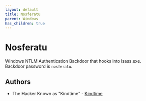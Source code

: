 ```yaml
---
layout: default
title: Nosferatu
parent: Windows
has_children: true
---
```


# Nosferatu

Windows NTLM Authentication Backdoor that hooks into lsass.exe. Backdoor password is `nosferatu`.

## Authors

- The Hacker Known as "Kindtime" - [Kindtime](https://github.com/kindtime)

